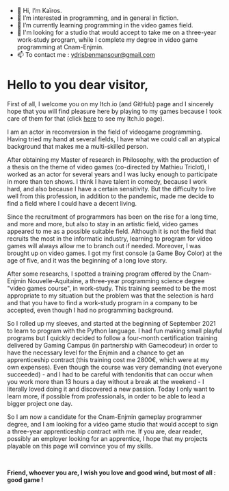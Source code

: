 - 👋 Hi, I’m Kaïros.
- 👀 I’m interested in programming, and in general in fiction.
- 🌱 I’m currently learning programming in the video games field.
- 💞️ I'm looking for a studio that would accept to take me on a three-year work-study program, while I complete my degree in video game programming at Cnam-Enjmin.
- 📫 To contact me : ydrisbenmansour@gmail.com
#
# Hello to you dear visitor,  
  
  

First of all, I welcome you on my Itch.io (and GitHub) page and I sincerely hope that you will find pleasure here by playing to my games because I took care of them for that (click [here](https://kayrosgames.itch.io/) to see my Itch.io page).   

I am an actor in reconversion in the field of videogame programming. Having tried my hand at several fields, I have what we could call an atypical background that makes me a multi-skilled person.  

After obtaining my Master of research in Philosophy, with the production of a thesis on the theme of video games (co-directed by Mathieu Triclot), I worked as an actor for several years and I was lucky enough to participate in more than ten shows. I think I have talent in comedy, because I work hard, and also because I have a certain sensitivity. But the difficulty to live well from this profession, in addition to the pandemic, made me decide to find a field where I could have a decent living.  

Since the recruitment of programmers has been on the rise for a long time, and more and more, but also to stay in an artistic field, video games appeared to me as a possible suitable field. Although it is not the field that recruits the most in the informatic industry, learning to program for video games will always allow me to branch out if needed. Moreover, I was brought up on video games. I got my first console (a Game Boy Color) at the age of five, and it was the beginning of a long love story.  

After some researchs, I spotted a training program offered by the Cnam-Enjmin Nouvelle-Aquitaine, a three-year programming science degree "video games course", in work-study. This training seemed to be the most appropriate to my situation but the problem was that the selection is hard and that you have to find a work-study program in a company to be accepted, even though I had no programming background.  

So I rolled up my sleeves, and started at the beginning of September 2021 to learn to program with the Python language. I had fun making small playful programs but I quickly decided to follow a four-month certification training delivered by Gaming Campus (in partnership with Gamecodeur) in order to have the necessary level for the Enjmin and a chance to get an apprenticeship contract (this training cost me 2800€, which were at my own expenses). Even though the course was very demanding (not everyone succeeded) - and I had to be careful with tendonitis that can occur when you work more than 13 hours a day without a break at the weekend - I literally loved doing it and discovered a new passion. Today I only want to learn more, if possible from professionals, in order to be able to lead a bigger project one day.  

So I am now a candidate for the Cnam-Enjmin gameplay programmer degree, and I am looking for a video game studio that would accept to sign a three-year apprenticeship contract with me. If you are, dear reader, possibly an employer looking for an apprentice, I hope that my projects playable on this page will convince you of my skills.   

  
<br>
  
**Friend, whoever you are, I wish you love and good wind, but most of all : good game !**  

